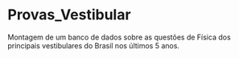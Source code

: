 # Provas_Vestibular
 Montagem de um banco de dados sobre as questões de Física dos principais vestibulares do Brasil nos últimos 5 anos.
